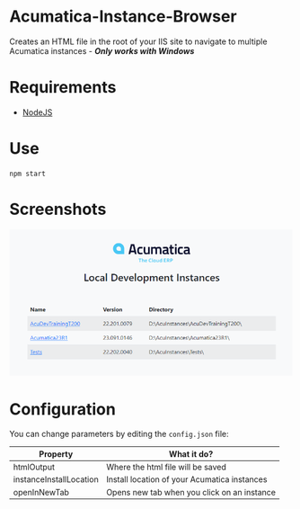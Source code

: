 # Acumatica-Instance-Browser

Creates an HTML file in the root of your IIS site to navigate to multiple Acumatica instances - **_Only works with Windows_**

# Requirements

-   [NodeJS](https://nodejs.org/en/download/)

# Use

```shell
npm start
```

# Screenshots

![Use](./doc/screenshot01.png 'Example')

# Configuration

You can change parameters by editing the `config.json` file:

| Property                | What it do?                                  |
| ----------------------- | -------------------------------------------- |
| htmlOutput              | Where the html file will be saved            |
| instanceInstallLocation | Install location of your Acumatica instances |
| openInNewTab            | Opens new tab when you click on an instance  |
